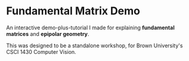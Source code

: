 # Fundamental Matrix Demo

An interactive demo-plus-tutorial I made for explaining **fundamental matrices** and **epipolar geometry**.

This was designed to be a standalone workshop, for Brown University's CSCI 1430 Computer Vision.

